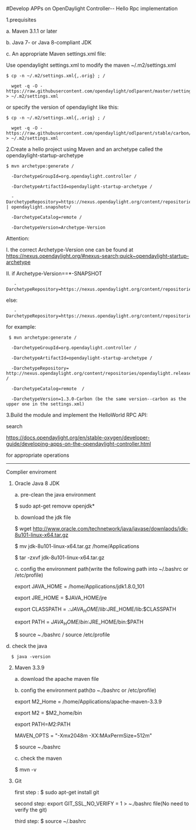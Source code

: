 
#Develop APPs on OpenDaylight Controller-- Hello Rpc implementation

1.prequisites

  a.  Maven 3.1.1 or later

  b.  Java 7- or Java 8-compliant JDK

  c.  An appropriate Maven settings.xml file:

 Use opendaylight settings.xml to modify the maven ~/.m2/settings.xml
 

    $ cp -n ~/.m2/settings.xml{,.orig} ; /
 
      wget -q -O - https://raw.githubusercontent.com/opendaylight/odlparent/master/settings.xml > ~/.m2/settings.xml
 

 or specify the version of opendaylight like this:
 
 
    $ cp -n ~/.m2/settings.xml{,.orig} ; /
 
      wget -q -O - https://raw.githubusercontent.com/opendaylight/odlparent/stable/carbon/settings.xml > ~/.m2/settings.xml

2.Create a hello project using Maven and an archetype called the opendaylight-startup-archetype

    $ mvn archetype:generate /
 
      -DarchetypeGroupId=org.opendaylight.controller /
 
      -DarchetypeArtifactId=opendaylight-startup-archetype /
 
      -DarchetypeRepository=https://nexus.opendaylight.org/content/repositories/<opendaylight.release | opendaylight.snapshot>/
 
      -DarchetypeCatalog=remote /
 
      -DarchetypeVersion=Archetype-Version
 
  
  Attention:
  
   I. the correct Archetype-Version one can be found at https://nexus.opendaylight.org/#nexus-search;quick~opendaylight-startup-archetype
   
  II. if  Archetype-Version==*-SNAPSHOT 
  
       -DarchetypeRepository=https://nexus.opendaylight.org/content/repositories/opendaylight.snapshot/
  else:
  
       -DarchetypeRepository=https://nexus.opendaylight.org/content/repositories/opendaylight.release/

 for example:
 
     $ mvn archetype:generate /
 
      -DarchetypeGroupId=org.opendaylight.controller /
 
      -DarchetypeArtifactId=opendaylight-startup-archetype /
 
      -DarchetypeRepository= http://nexus.opendaylight.org/content/repositories/opendaylight.release/ /
 
      -DarchetypeCatalog=remote  /
 
      -DarchetypeVersion=1.3.0-Carbon (be the same version--carbon as the upper one in the settings.xml)
 
     
3.Build the module and implement the HelloWorld RPC API:
   
   search 
   
   https://docs.opendaylight.org/en/stable-oxygen/developer-guide/developing-apps-on-the-opendaylight-controller.html
   
   for appropriate operations


 ------------------------------------------------------------------------------------------------------------------------
Complier enviroment

1. Oracle Java 8 JDK

   a. pre-clean the java environment
   
      $ sudo apt-get removw openjdk*
     
   b. download the jdk file
   
      $ wget http://www.oracle.com/technetwork/java/javase/downlaods/jdk-8u101-linux-x64.tar.gz 
      
      $ mv  jdk-8u101-linux-x64.tar.gz  /home/Applications
      
      $ tar -zxvf jdk-8u101-linux-x64.tar.gz
      
   c. config the environment path(write the following path into ~/.bashrc or /etc/profile)
   
      export JAVA_HOME = /home/Applications/jdk1.8.0_101
      
      export JRE_HOME = $JAVA_HOME/jre
      
      export CLASSPATH = .:$JAVA_HOME/lib:$JRE_HOME/lib:$CLASSPATH
      
      export PATH = $JAVA_HOME/bin:$JRE_HOME/bin:$PATH
      
      $ source ~./bashrc / source /etc/profile
    
  d. check the java 
    
      $ java -version
      
 
 2. Maven 3.3.9
 
    a. download the apache maven file 
   
    b. config the environment path(to ~./bashrc or /etc/profile)
   
      export M2_Home = /home/Applications/apache-maven-3.3.9
      
      export M2 = $M2_home/bin
      
      export PATH=$M2:$PATH
      
      MAVEN_OPTS = "-Xmx2048m -XX:MAxPermSize=512m"
      
      $ source ~./bashrc
      
    c. check the maven
   
      $ mvn -v
      
      
 3. Git
 
     first step : $ sudo apt-get install git
     
     second step: export GIT_SSL_NO_VERIFY = 1  > ~./bashrc file(No need to verify the git)
     
     third  step:  $ source ~/.bashrc
     
      
   

